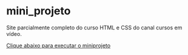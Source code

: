 # mini_projeto

Site  parcialmente completo  do curso  HTML e CSS do canal cursos  em vídeo.

<a href="https://calebalzahed.github.io/mini_projeto">Clique abaixo para executar o miniprojeto</a>